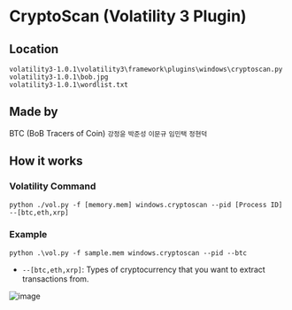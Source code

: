 # CryptoScan (Volatility 3 Plugin)
## Location
```
volatility3-1.0.1\volatility3\framework\plugins\windows\cryptoscan.py
volatility3-1.0.1\bob.jpg
volatility3-1.0.1\wordlist.txt
``` 
## Made by
BTC (BoB Tracers of Coin)
`강정윤` `박준성` `이문규` `임민택` `정현덕`
## How it works
### Volatility Command
```
python ./vol.py -f [memory.mem] windows.cryptoscan --pid [Process ID] --[btc,eth,xrp]
```
### Example
```python .\vol.py -f sample.mem windows.cryptoscan --pid --btc```
- `--[btc,eth,xrp]`: Types of cryptocurrency that you want to extract transactions from.

![image](https://user-images.githubusercontent.com/49504937/141319492-aab159a3-4a07-453c-8446-3f3198bc06f8.png)

